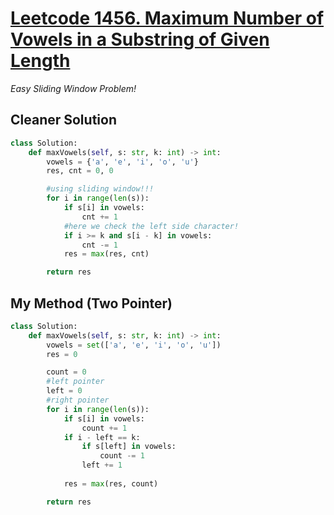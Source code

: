 # [Leetcode 1456. Maximum Number of Vowels in a Substring of Given Length](https://leetcode.com/problems/maximum-number-of-vowels-in-a-substring-of-given-length/description/)

*Easy Sliding Window Problem!*


## Cleaner Solution

```python
class Solution:
    def maxVowels(self, s: str, k: int) -> int:
        vowels = {'a', 'e', 'i', 'o', 'u'}
        res, cnt = 0, 0

        #using sliding window!!!
        for i in range(len(s)):
            if s[i] in vowels:
                cnt += 1
            #here we check the left side character!
            if i >= k and s[i - k] in vowels:
                cnt -= 1
            res = max(res, cnt)

        return res
```
## My Method (Two Pointer)
```python
class Solution:
    def maxVowels(self, s: str, k: int) -> int:
        vowels = set(['a', 'e', 'i', 'o', 'u'])
        res = 0

        count = 0
        #left pointer
        left = 0
        #right pointer
        for i in range(len(s)):
            if s[i] in vowels:
                count += 1
            if i - left == k:
                if s[left] in vowels:
                    count -= 1
                left += 1
            
            res = max(res, count)

        return res
```